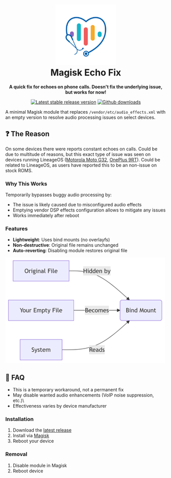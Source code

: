 <h1 align="center">
  <img src="/src/logo.png" alt="Neo Store's icon" width="190" height="190"/>
  <br>
  Magisk Echo Fix
</h1>
<p align="center"><strong>A quick fix for echoes on phone calls. Doesn't fix the underlying issue, but works for now!</strong></p>

<div align='center'>

[![Latest stable release version](https://img.shields.io/badge/Magisk-20%2B-orange?logo=android?style=flat&labelColor=AAFFAA&color=00AA44)](https://github.com/topjohnwu/Magisk)
[![Github downloads](https://img.shields.io/github/license/Rafee-M/MagiskEchoFix?style=flat&labelColor=AAFFAA&color=00AA44)](https://github.com/NeoApplications/Neo-Store/releases/)

</div>


A minimal Magisk module that replaces `/vendor/etc/audio_effects.xml` with an empty version to resolve audio processing issues on select devices.

## ❓ The Reason
On some devices there were reports constant echoes on calls. Could be due to multitude of reasons, but this exact type of issue was seen on devices running LineageOS ([Motorola Moto G32](https://gitlab.com/LineageOS/issues/android/-/issues/8284), [OnePlus 9RT](https://gitlab.com/LineageOS/issues/android/-/issues/9018)). Could be related to LineageOS, as users have reported this to be an non-issue on stock ROMS.

### Why This Works
Temporarily bypasses buggy audio processing by:
- The issue is likely caused due to misconfigured audio effects
- Emptying vendor DSP effects configuration allows to mitigate any issues
- Works immediately after reboot

### Features
- **Lightweight**: Uses bind mounts (no overlayfs)
- **Non-destructive**: Original file remains unchanged
- **Auto-reverting**: Disabling module restores original file

<img src="/src/image.png" alt="Neo Store's icon" width="500" height="331"/>

## 📖 FAQ
- This is a temporary workaround, not a permanent fix
- May disable wanted audio enhancements (VoIP noise suppression, etc.)\
- Effectiveness varies by device manufacturer

### Installation
1. Download the [latest release](https://github.com/Rafee-M/MagiskEchoFix/releases/latest)
2. Install via [Magisk](https://github.com/topjohnwu/Magisk/releases/latest)
3. Reboot your device

### Removal
1. Disable module in Magisk
2. Reboot device
